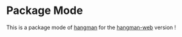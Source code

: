# Package Mode

This is a package mode of [hangman](https://github.com/Talienhyung/hangmanv1) for the [hangman-web](https://github.com/Talienhyung/hangman-web) version !
